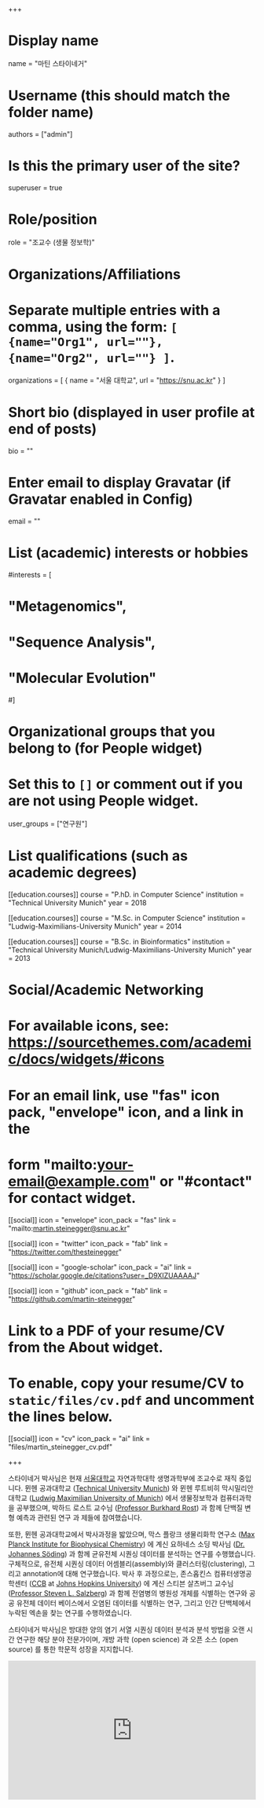 +++

# Display name
name = "마틴 스타이네거"

# Username (this should match the folder name)
authors = ["admin"]

# Is this the primary user of the site?
superuser = true

# Role/position
role = "조교수 (생물 정보학)"

# Organizations/Affiliations
#   Separate multiple entries with a comma, using the form: `[ {name="Org1", url=""}, {name="Org2", url=""} ]`.
organizations = [ { name = "서울 대학교", url = "https://snu.ac.kr" } ]

# Short bio (displayed in user profile at end of posts)
bio = ""

# Enter email to display Gravatar (if Gravatar enabled in Config)
email = ""

# List (academic) interests or hobbies
#interests = [
#  "Metagenomics",
#  "Sequence Analysis",
#  "Molecular Evolution"
#]

# Organizational groups that you belong to (for People widget)
#   Set this to `[]` or comment out if you are not using People widget.
user_groups = ["연구원"]

# List qualifications (such as academic degrees)
[[education.courses]]
  course = "P.hD. in Computer Science"
  institution = "Technical University Munich"
  year = 2018
  
[[education.courses]]
  course = "M.Sc. in Computer Science"
  institution = "Ludwig-Maximilians-University Munich"
  year = 2014

[[education.courses]]
  course = "B.Sc. in Bioinformatics"
  institution = "Technical University Munich/Ludwig-Maximilians-University Munich"
  year = 2013



# Social/Academic Networking
# For available icons, see: https://sourcethemes.com/academic/docs/widgets/#icons
#   For an email link, use "fas" icon pack, "envelope" icon, and a link in the
#   form "mailto:your-email@example.com" or "#contact" for contact widget.

[[social]]
  icon = "envelope"
  icon_pack = "fas"
  link = "mailto:martin.steinegger@snu.ac.kr"
  
[[social]]
  icon = "twitter"
  icon_pack = "fab"
  link = "https://twitter.com/thesteinegger"

[[social]]
  icon = "google-scholar"
  icon_pack = "ai"
  link = "https://scholar.google.de/citations?user=_D9XIZUAAAAJ"

[[social]]
  icon = "github"
  icon_pack = "fab"
  link = "https://github.com/martin-steinegger"

# Link to a PDF of your resume/CV from the About widget.
# To enable, copy your resume/CV to `static/files/cv.pdf` and uncomment the lines below.
[[social]]
  icon = "cv"
  icon_pack = "ai"
  link = "files/martin_steinegger_cv.pdf"

+++

스타이네거 박사님은 현재 [서울대학교](http://biosci.snu.ac.kr/en) 자연과학대학 생명과학부에 조교수로 재직 중입니다. 뮌헨 공과대학교 ([Technical University Munich](https://www.tum.de/en)) 와 뮌헨 루트비히 막시밀리안대학교 ([Ludwig Maximilian University of Munich](https://www.en.uni-muenchen.de/index.html)) 에서 생물정보학과 컴퓨터과학을 공부했으며, 박하드 로스트 교수님 ([Professor Burkhard Rost](https://www.rostlab.org)) 과 함께 단백질 변형 예측과 관련된 연구 과
제들에 참여했습니다.

또한, 뮌헨 공과대학교에서 박사과정을 밟았으며, 막스 플랑크 생물리화학 연구소 ([Max Planck Institute for Biophysical Chemistry](https://www.mpibpc.mpg.de/en)) 에 계신 요하네스 소딩 박사님 ([Dr. Johannes Söding](https://www.mpibpc.mpg.de/soeding)) 과 함께 균유전체 시퀀싱 데이터를 분석하는 연구를 수행했습니다. 구체적으로, 유전체 시퀀싱 데이터 어셈블리(assembly)와 클러스터링(clustering), 그리고 annotation에 대해 연구했습니다. 박사 후 과정으로는, 존스홉킨스 컴퓨터생명공학센터 ([CCB](http://ccb.jhu.edu/) at [Johns Hopkins University](https://www.jhu.edu/)) 에 계신 스티븐 살츠버그 교수님 ([Professor Steven L. Salzberg](https://salzberg-lab.org)) 과 함께 전염병의 병원성 개체를 식별하는 연구와 공공 유전체 데이터 베이스에서 오염된 데이터를 식별하는 연구, 그리고 인간 단백체에서 누락된 엑손을 찾는 연구를 수행하였습니다.

스타이네거 박사님은 방대한 양의 염기 서열 시퀀싱 데이터 분석과 분석 방법을 오랜 시간 연구한 해당 분야 전문가이며, 개방 과학 (open science) 과 오픈 소스 (open source) 를 통한 학문적 성장을 지지합니다.


<div style="overflow:hidden; padding-bottom:56.25%; position:relative; height:0;" class="video-responsive">
  <iframe style="left:0; top:0; height:100%; width:100%; position:absolute;" width="760" height="445" src="https://www.youtube.com/embed/MvwBOrdk10g" title="YouTube video player" frameborder="0" allow="accelerometer; autoplay; clipboard-write; encrypted-media; gyroscope; picture-in-picture" allowfullscreen></iframe>
</div>
